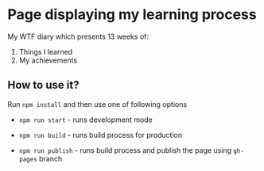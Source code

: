 
# Page displaying my learning process

My WTF diary which presents 13 weeks of:

1. Things I learned
2. My achievements

## How to use it?

Run `npm install` and then use one of following options

- `npm run start` - runs development mode

- `npm run build` - runs build process for production

- `npm run publish` - runs build process and publish the page using `gh-pages` branch
